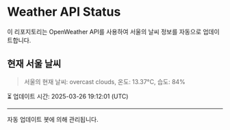 
# Weather API Status

이 리포지토리는 OpenWeather API를 사용하여 서울의 날씨 정보를 자동으로 업데이트합니다.

## 현재 서울 날씨
> 서울의 현재 날씨: overcast clouds, 온도: 13.37°C, 습도: 84%

⏳ 업데이트 시간: 2025-03-26 19:12:01 (UTC)

---
자동 업데이트 봇에 의해 관리됩니다.
